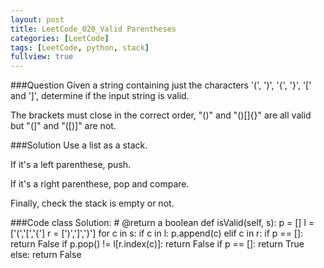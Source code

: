 ```yaml
---
layout: post
title: LeetCode_020_Valid Parentheses
categories: [LeetCode]
tags: [LeetCode, python, stack]
fullview: true
---
```

###Question
Given a string containing just the characters '(', ')', '{', '}', '[' and ']', determine if the input string is valid.

The brackets must close in the correct order, "()" and "()[]{}" are all valid but "(]" and "([)]" are not.

###Solution
Use a list as a stack.

If it's a left parenthese, push.

If it's a right parenthese, pop and compare.

Finally, check the stack is empty or not.

###Code
	class Solution:
		# @return a boolean
		def isValid(self, s):
			p = []
			l = ['(','[','{']
			r = [')',']','}']
			for c in s:
				if c in l:
					p.append(c)
				elif c in r:
					if p == []:
						return False
					if p.pop() != l[r.index(c)]:
						return False
			if p == []:
				return True
			else:
				return False
